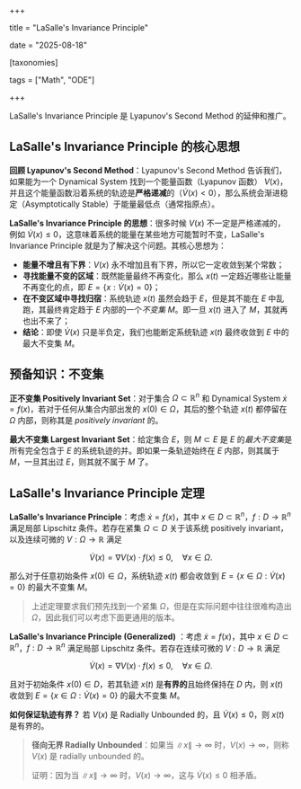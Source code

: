+++

title = "LaSalle's Invariance Principle"

date = "2025-08-18"

[taxonomies]

tags = ["Math", "ODE"]

+++



LaSalle's Invariance Principle 是 Lyapunov's Second Method 的延伸和推广。

## LaSalle's Invariance Principle 的核心思想

**回顾 Lyapunov's Second Method**：Lyapunov's Second Method 告诉我们，如果能为一个 Dynamical System 找到一个能量函数（Lyapunov 函数） $V(x)$，并且这个能量函数沿着系统的轨迹是**严格递减**的（$\dot{V}(x) < 0$），那么系统会渐进稳定（Asymptotically Stable）于能量最低点（通常指原点）。

**LaSalle's Invariance Principle 的思想**：很多时候 $V(x)$ 不一定是严格递减的，例如 $\dot{V}(x) \leq 0$，这意味着系统的能量在某些地方可能暂时不变，LaSalle's Invariance Principle 就是为了解决这个问题。其核心思想为：

- **能量不增且有下界**：$V(x)$ 永不增加且有下界，所以它一定收敛到某个常数；
- **寻找能量不变的区域**：既然能量最终不再变化，那么 $x(t)$ 一定趋近哪些让能量不再变化的点，即 $E = \{x: \dot{V}(x) = 0\}$；
- **在不变区域中寻找归宿**：系统轨迹 $x(t)$ 虽然会趋于 $E$，但是其不能在 $E$ 中乱跑，其最终肯定趋于 $E$ 内部的一个*不变集* $M$。即一旦 $x(t)$ 进入了 $M$，其就再也出不来了；
- **结论**：即使 $\dot{V}(x)$ 只是半负定，我们也能断定系统轨迹 $x(t)$ 最终收敛到 $E$ 中的最大不变集 $M$。

## 预备知识：不变集

**正不变集 Positively Invariant Set**：对于集合 $\Omega \subset \mathbb{R}^n$ 和 Dynamical System $\dot{x} = f(x)$，若对于任何从集合内部出发的 $x(0) \in \Omega$，其后的整个轨迹 $x(t)$ 都停留在 $\Omega$ 内部，则称其是 *positively invariant* 的。

**最大不变集 Largest Invariant Set**：给定集合 $E$，则 $M \subset E$ 是 $E$ 的*最大不变集*是所有完全包含于 $E$ 的系统轨迹的并。即如果一条轨迹始终在 $E$ 内部，则其属于 $M$，一旦其出过 $E$，则其就不属于 $M$ 了。

## LaSalle's Invariance Principle 定理

**LaSalle's Invariance Principle**：考虑 $\dot{x} = f(x)$，其中 $x \in D \subset \mathbb{R}^n$，$f:D \to \mathbb{R}^n$ 满足局部 Lipschitz 条件。若存在紧集 $\Omega \subset D$ 关于该系统 positively invariant，以及连续可微的 $V: \Omega \to \mathbb{R}$ 满足

$$
\dot{V}(x) = \nabla V(x) \cdot f(x) \leq 0, \quad \forall x \in \Omega.
$$

那么对于任意初始条件 $x(0) \in \Omega$，系统轨迹 $x(t)$ 都会收敛到 $E = \{x \in \Omega: \dot{V}(x) = 0\}$ 的最大不变集 $M$。

> 上述定理要求我们预先找到一个紧集 $\Omega$，但是在实际问题中往往很难构造出 $\Omega$，因此我们可以考虑下面更通用的版本。

**LaSalle's Invariance Principle (Generalized)** ：考虑 $\dot{x} = f(x)$，其中 $x \in D \subset \mathbb{R}^n$，$f:D \to \mathbb{R}^n$ 满足局部 Lipschitz 条件。若存在连续可微的 $V: D \to \mathbb{R}$ 满足

$$
\dot{V}(x) = \nabla V(x) \cdot f(x) \leq 0, \quad \forall x \in \Omega.
$$

且对于初始条件 $x(0) \in D$，若其轨迹 $x(t)$ 是**有界的**且始终保持在 $D$ 内，则 $x(t)$ 收敛到 $E = \{x \in \Omega: \dot{V}(x) = 0\}$ 的最大不变集 $M$。

**如何保证轨迹有界？** 若 $V(x)$ 是 Radially Unbounded 的，且 $\dot{V}(x) \leq 0$，则 $x(t)$ 是有界的。

> **径向无界 Radially Unbounded**：如果当 $\|{x}\| \to \infty$ 时，$V({x}) \to \infty$，则称 $V({x})$ 是 radially unbounded 的。
>
> 证明：因为当 $\|x\| \to \infty$ 时，$V(x) \to \infty$，这与 $\dot{V}(x) \leq 0$ 相矛盾。

‍
